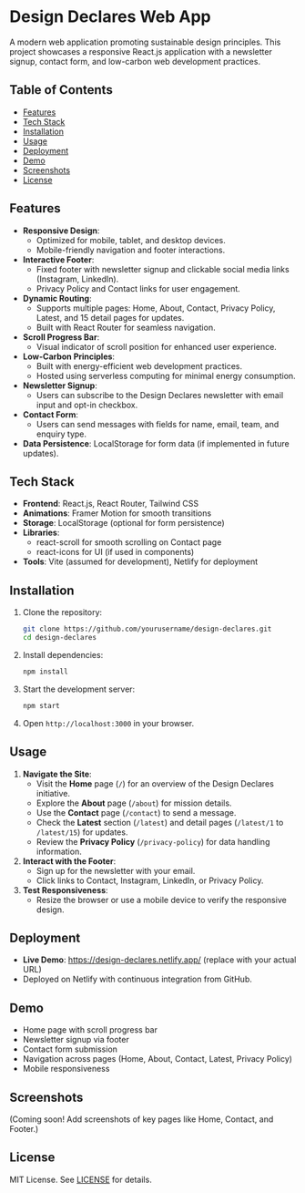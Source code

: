 # Design Declares Web App

A modern web application promoting sustainable design principles. This project showcases a responsive React.js application with a newsletter signup, contact form, and low-carbon web development practices.

## Table of Contents
- [Features](#features)
- [Tech Stack](#tech-stack)
- [Installation](#installation)
- [Usage](#usage)
- [Deployment](#deployment)
- [Demo](#demo)
- [Screenshots](#screenshots)
- [License](#license)

## Features
- **Responsive Design**:
  - Optimized for mobile, tablet, and desktop devices.
  - Mobile-friendly navigation and footer interactions.
- **Interactive Footer**:
  - Fixed footer with newsletter signup and clickable social media links (Instagram, LinkedIn).
  - Privacy Policy and Contact links for user engagement.
- **Dynamic Routing**:
  - Supports multiple pages: Home, About, Contact, Privacy Policy, Latest, and 15 detail pages for updates.
  - Built with React Router for seamless navigation.
- **Scroll Progress Bar**:
  - Visual indicator of scroll position for enhanced user experience.
- **Low-Carbon Principles**:
  - Built with energy-efficient web development practices.
  - Hosted using serverless computing for minimal energy consumption.
- **Newsletter Signup**:
  - Users can subscribe to the Design Declares newsletter with email input and opt-in checkbox.
- **Contact Form**:
  - Users can send messages with fields for name, email, team, and enquiry type.
- **Data Persistence**: LocalStorage for form data (if implemented in future updates).

## Tech Stack
- **Frontend**: React.js, React Router, Tailwind CSS
- **Animations**: Framer Motion for smooth transitions
- **Storage**: LocalStorage (optional for form persistence)
- **Libraries**:
  - react-scroll for smooth scrolling on Contact page
  - react-icons for UI (if used in components)
- **Tools**: Vite (assumed for development), Netlify for deployment

## Installation
1. Clone the repository:
   ```bash
   git clone https://github.com/yourusername/design-declares.git
   cd design-declares
   ```
2. Install dependencies:
   ```bash
   npm install
   ```
3. Start the development server:
   ```bash
   npm start
   ```
4. Open `http://localhost:3000` in your browser.

## Usage
1. **Navigate the Site**:
   - Visit the **Home** page (`/`) for an overview of the Design Declares initiative.
   - Explore the **About** page (`/about`) for mission details.
   - Use the **Contact** page (`/contact`) to send a message.
   - Check the **Latest** section (`/latest`) and detail pages (`/latest/1` to `/latest/15`) for updates.
   - Review the **Privacy Policy** (`/privacy-policy`) for data handling information.
2. **Interact with the Footer**:
   - Sign up for the newsletter with your email.
   - Click links to Contact, Instagram, LinkedIn, or Privacy Policy.
3. **Test Responsiveness**:
   - Resize the browser or use a mobile device to verify the responsive design.

## Deployment
- **Live Demo**: https://design-declares.netlify.app/ (replace with your actual URL)
- Deployed on Netlify with continuous integration from GitHub.

## Demo
- Home page with scroll progress bar
- Newsletter signup via footer
- Contact form submission
- Navigation across pages (Home, About, Contact, Latest, Privacy Policy)
- Mobile responsiveness

## Screenshots
(Coming soon! Add screenshots of key pages like Home, Contact, and Footer.)

## License
MIT License. See [LICENSE](LICENSE) for details.
